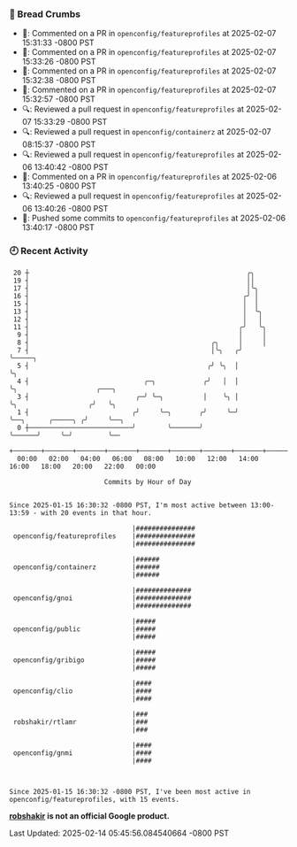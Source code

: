 ### 🍞 Bread Crumbs

 * 💬: Commented on a PR in  `openconfig/featureprofiles` at 2025-02-07 15:31:33 -0800 PST
 * 💬: Commented on a PR in  `openconfig/featureprofiles` at 2025-02-07 15:33:26 -0800 PST
 * 💬: Commented on a PR in  `openconfig/featureprofiles` at 2025-02-07 15:32:38 -0800 PST
 * 💬: Commented on a PR in  `openconfig/featureprofiles` at 2025-02-07 15:32:57 -0800 PST
 * 🔍: Reviewed a pull request in  `openconfig/featureprofiles` at 2025-02-07 15:33:29 -0800 PST
 * 🔍: Reviewed a pull request in  `openconfig/containerz` at 2025-02-07 08:15:37 -0800 PST
 * 🔍: Reviewed a pull request in  `openconfig/featureprofiles` at 2025-02-06 13:40:42 -0800 PST
 * 💬: Commented on a PR in  `openconfig/featureprofiles` at 2025-02-06 13:40:25 -0800 PST
 * 🔍: Reviewed a pull request in  `openconfig/featureprofiles` at 2025-02-06 13:40:26 -0800 PST
 * 🚢: Pushed some commits to `openconfig/featureprofiles` at 2025-02-06 13:40:17 -0800 PST

### 🕘 Recent Activity
```
 20 ┼                                                       ╭╮
 19 ┤                                                       ││
 17 ┤                                                       │╰╮
 16 ┤                                                      ╭╯ │
 15 ┤                                                      │  │
 13 ┤                                                      │  ╰╮
 12 ┤                                                      │   │
 11 ┤                                                     ╭╯   ╰╮
  9 ┤                                                     │     │
  8 ┤                                              ╭╮     │     │
  7 ┤                                              │╰╮   ╭╯     ╰─────╮
  5 ┤                                             ╭╯ ╰╮  │            ╰╮
  4 ┤                             ╭─╮            ╭╯   │  │             ╰╮                    ╭───╮
  3 ┤                           ╭─╯ ╰─╮          │    ╰╮ │              ╰╮                  ╭╯   ╰╮
  1 ┤                          ╭╯     ╰─╮       ╭╯     ╰─╯               ╰──╮      ╭─────╮ ╭╯     ╰──╮
  0 ┼──────────────────────────╯        ╰───────╯                           ╰──────╯     ╰─╯         ╰──
    +───────+───────+───────+───────+───────+───────+───────+───────+───────+───────+───────+───────+────
  00:00   02:00   04:00   06:00   08:00   10:00   12:00   14:00   16:00   18:00   20:00   22:00   00:00   

						Commits by Hour of Day


Since 2025-01-15 16:30:32 -0800 PST, I'm most active between 13:00-13:59 - with 20 events in that hour.

```



```
                               |###############
 openconfig/featureprofiles    |###############
                               |###############

                               |######
 openconfig/containerz         |######
                               |######

                               |##############
 openconfig/gnoi               |##############
                               |##############

                               |#####
 openconfig/public             |#####
                               |#####

                               |#####
 openconfig/gribigo            |#####
                               |#####

                               |####
 openconfig/clio               |####
                               |####

                               |###
 robshakir/rtlamr              |###
                               |###

                               |####
 openconfig/gnmi               |####
                               |####



Since 2025-01-15 16:30:32 -0800 PST, I've been most active in openconfig/featureprofiles, with 15 events.

```
**[robshakir](mailto:robjs@google.com) is not an official Google product.**  


Last Updated: 2025-02-14 05:45:56.084540664 -0800 PST
